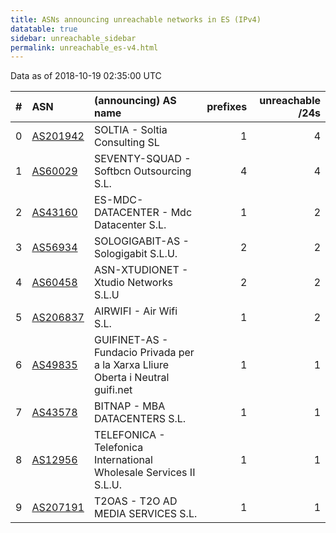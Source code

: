 ```yaml
---
title: ASNs announcing unreachable networks in ES (IPv4)
datatable: true
sidebar: unreachable_sidebar
permalink: unreachable_es-v4.html
---
```


Data as of 2018-10-19 02:35:00 UTC


<div class="datatable-begin"></div>

|   # | ASN                                      | (announcing) AS name                                                            |   prefixes |   unreachable /24s |
|----:|:-----------------------------------------|:--------------------------------------------------------------------------------|-----------:|-------------------:|
|   0 | [AS201942](unreachable_AS201942-v4.html) | SOLTIA - Soltia Consulting SL                                                   |          1 |                  4 |
|   1 | [AS60029](unreachable_AS60029-v4.html)   | SEVENTY-SQUAD - Softbcn Outsourcing S.L.                                        |          4 |                  4 |
|   2 | [AS43160](unreachable_AS43160-v4.html)   | ES-MDC-DATACENTER - Mdc Datacenter S.L.                                         |          1 |                  2 |
|   3 | [AS56934](unreachable_AS56934-v4.html)   | SOLOGIGABIT-AS - Sologigabit S.L.U.                                             |          2 |                  2 |
|   4 | [AS60458](unreachable_AS60458-v4.html)   | ASN-XTUDIONET - Xtudio Networks S.L.U                                           |          2 |                  2 |
|   5 | [AS206837](unreachable_AS206837-v4.html) | AIRWIFI - Air Wifi S.L.                                                         |          1 |                  2 |
|   6 | [AS49835](unreachable_AS49835-v4.html)   | GUIFINET-AS - Fundacio Privada per a la Xarxa Lliure Oberta i Neutral guifi.net |          1 |                  1 |
|   7 | [AS43578](unreachable_AS43578-v4.html)   | BITNAP - MBA DATACENTERS S.L.                                                   |          1 |                  1 |
|   8 | [AS12956](unreachable_AS12956-v4.html)   | TELEFONICA - Telefonica International Wholesale Services II S.L.U.              |          1 |                  1 |
|   9 | [AS207191](unreachable_AS207191-v4.html) | T2OAS - T2O AD MEDIA SERVICES S.L.                                              |          1 |                  1 |

<div class="datatable-end"></div>